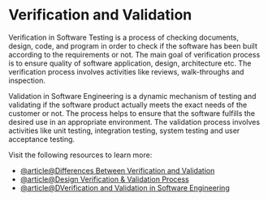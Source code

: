 # Verification and Validation

Verification in Software Testing is a process of checking documents, design, code, and program in order to check if the software has been built according to the requirements or not. The main goal of verification process is to ensure quality of software application, design, architecture etc. The verification process involves activities like reviews, walk-throughs and inspection.

Validation in Software Engineering is a dynamic mechanism of testing and validating if the software product actually meets the exact needs of the customer or not. The process helps to ensure that the software fulfills the desired use in an appropriate environment. The validation process involves activities like unit testing, integration testing, system testing and user acceptance testing.

Visit the following resources to learn more:

- [@article@Differences Between Verification and Validation](https://www.guru99.com/verification-v-s-validation-in-a-software-testing.html)
- [@article@Design Verification & Validation Process](https://www.guru99.com/design-verification-process.html)
- [@article@DVerification and Validation in Software Engineering](https://www.geeksforgeeks.org/software-engineering-verification-and-validation/)
